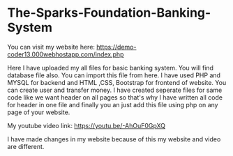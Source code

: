 # The-Sparks-Foundation-Banking-System

You can visit my website here:
https://demo-coder13.000webhostapp.com/index.php

Here I have uploaded my all files for basic banking system. You will find database file also. You can import this file from here. I have used PHP and MYSQL for backend and HTML ,CSS, Bootstrap for frontend of website. You can create user and transfer money. I have created seperate files for same code like we want header on all pages so that's why I have written all code for header in one file and finally you an just add this file using php on any page of your website.

My youtube video link:
https://youtu.be/-AhOuF0GpXQ

I have made changes in my website because of this my website and video are different. 
